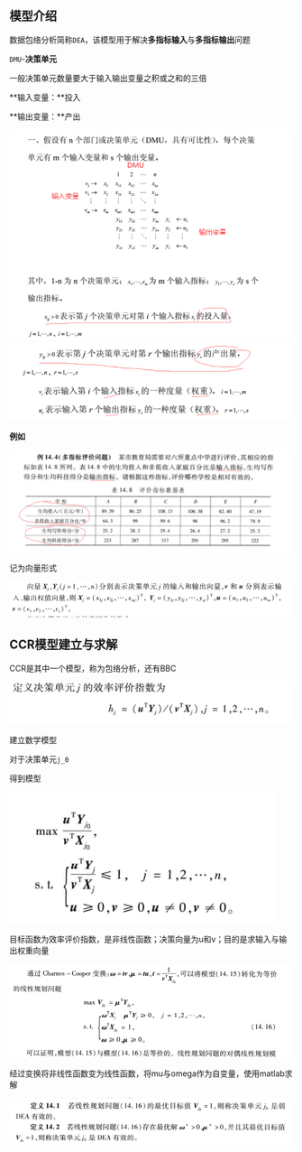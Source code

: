 ## 模型介绍

数据包络分析简称`DEA`，该模型用于解决**多指标输入**与**多指标输出**问题

`DMU`-**决策单元**

一般决策单元数量要大于输入输出变量之积或之和的三倍



**输入变量：**投入

**输出变量：**产出

<img src="https://raw.githubusercontent.com/Chikie920/Mark/main/Sources/images_math/image-20220117181517278.png" alt="image-20220117181517278" style="zoom:80%;" />

<img src="https://raw.githubusercontent.com/Chikie920/Mark/main/Sources/images_math/image-20220117181559544.png" alt="image-20220117181559544" style="zoom:80%;" />



**例如**

![image-20220316133753296](https://raw.githubusercontent.com/Chikie920/Mark/main/Sources/images_math/image-20220316133753296.png)





记为向量形式



![](https://raw.githubusercontent.com/Chikie920/Mark/main/Sources/images_math/image-20220117195940072.png)



## CCR模型建立与求解

CCR是其中一个模型，称为包络分析，还有BBC

![image-20220117185604190](https://raw.githubusercontent.com/Chikie920/Mark/main/Sources/images_math/image-20220117185604190.png)



建立数学模型

对于决策单元`j_0`

得到模型

![image-20220117190006829](https://raw.githubusercontent.com/Chikie920/Mark/main/Sources/images_math/image-20220117190006829.png)

目标函数为效率评价指数，是非线性函数；决策向量为u和v；目的是求输入与输出权重向量



![image-20220117190437316](https://raw.githubusercontent.com/Chikie920/Mark/main/Sources/images_math/image-20220117190437316.png)



经过变换将非线性函数变为线性函数，将mu与omega作为自变量，使用matlab求解



![image-20220117190634139](https://raw.githubusercontent.com/Chikie920/Mark/main/Sources/images_math/image-20220117190634139.png)


